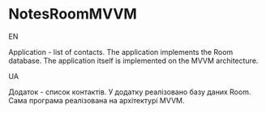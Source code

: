 # NotesRoomMVVM

EN

Application - list of contacts.
The application implements the Room database.
The application itself is implemented on the MVVM architecture.

UA

Додаток - список контактів.
У додатку реалізовано базу даних Room.
Сама програма реалізована на архітектурі MVVM.
